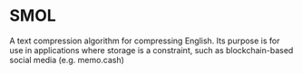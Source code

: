 # SMOL
A text compression algorithm for compressing English. Its purpose is for use in applications where storage is a constraint, such as blockchain-based social media (e.g. memo.cash)
